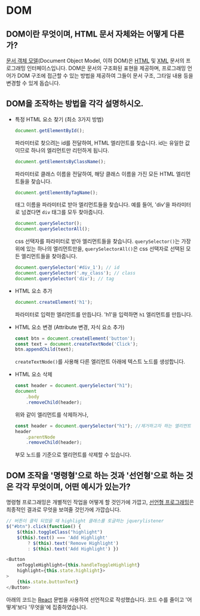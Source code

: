 # DOM

## DOM이란 무엇이며, HTML 문서 자체와는 어떻게 다른가?

[문서 객체 모델](/javascript/docs/glossary.html#dom)(Document Object Model, 이하 DOM)은 [HTML](/javascript/docs/glossary.html#html) 및 [XML](/javascript/docs/glossary.html#xml) 문서의 프로그래밍 인터페이스입니다. DOM은 문서의 구조화된 표현을 제공하며, 프로그래밍 언어가 DOM 구조에 접근할 수 있는 방법을 제공하여 그들이 문서 구조, 그타일 내용 등을 변경할 수 있게 돕습니다.

## DOM을 조작하는 방법을 각각 설명하시오.

* 특정 HTML 요소 찾기 (최소 3가지 방법)

    ```javascript
    document.getElementById();
    ```
    파라미터로 찾으려는 id를 전달하여, HTML 엘리먼트를 찾습니다. id는 유일한 값이므로 하나의 엘리먼트만 리턴하게 됩니다.

    ```javascript
    document.getElementsByClassName();
    ```
    파라미터로 클래스 이름을 전달하여, 해당 클래스 이름을 가진 모든 HTML 엘리먼트들을 찾습니다.


    ```javascript
    document.getElementByTagName();
    ```
    태그 이름을 파라미터로 받아 엘리먼트들을 찾습니다. 예를 들어, 'div'을 파라미터로 넘겼다면 `div` 태그를 모두 찾아줍니다.

    ```javascript
    document.querySelector();
    document.querySelectorAll();
    ```
    css 선택자를 파라미터로 받아 엘리먼트들을 찾습니다. `querySelector()`는 가장 위에 있는 하나의 엘리먼트만을, `querySelectorAll()`은 css 선택자로 선택된 모든 엘리먼트들을 찾아줍니다.

    ```javascript
    document.querySelector('#div_1'); // id
    document.querySelector('.my_class'); // class
    document.querySelector('div'); // tag
    ```

* HTML 요소 추가

    ```javascript
    document.createElement('h1');
    ```
    파라미터로 입력한 엘리먼트를 만듭니다. 'h1'을 입력하면 `h1` 엘리먼트를 만듭니다.

* HTML 요소 변경 (Attribute 변경, 자식 요소 추가)

    ```javascript
    const btn = document.createElement('button');
    const text = document.createTextNode('Click');
    btn.appendChild(text);
    ```
    `createTextNode()`를 사용해 다른 엘리먼트 아래에 텍스트 노드를 생성합니다.

* HTML 요소 삭제

    ```javascript
    const header = document.querySelector("h1");
    document
        .body
        .removeChild(header);
    ```
    위와 같이 엘리먼트를 삭제하거나,

    ```javascript
    const header = document.querySelector("h1"); //제거하고자 하는 엘리먼트
    header
        .parentNode
        .removeChild(header);
    ```
    부모 노드를 기준으로 엘리먼트를 삭제할 수 있습니다.


## DOM 조작을 '명령형'으로 하는 것과 '선언형'으로 하는 것은 각각 무엇이며, 어떤 예시가 있는가?

명령형 프로그래밍은 개별적인 작업을 어떻게 할 것인가에 가깝고, [선언형 프로그래밍](/javascript/docs/glossary.html#선언형-프로그래밍)은 최종적인 결과로 무엇을 보여줄 것인가에 가깝습니다.

```javascript
// 버튼이 클릭 되었을 때 highlight 클래스를 토글하는 jquerylistener
$("#btn").click(function() {
    $(this).toggleClass("highlight")
    $(this).text() === 'Add Highlight'
        ? $(this).text('Remove Highlight')
        : $(this).text('Add Highlight') })
```

```javascript
<Button
    onToggleHighlight={this.handleToggleHighlight}
    highlight={this.state.highlight}>
>
    {this.state.buttonText}
</Button>
```

아래의 코드는 [React](/javascript/docs/glossary.html#react) 문법을 사용하여 선언적으로 작성했습니다. 코드 수를 줄이고 '어떻게'보다 '무엇을'에 집중하였습니다.